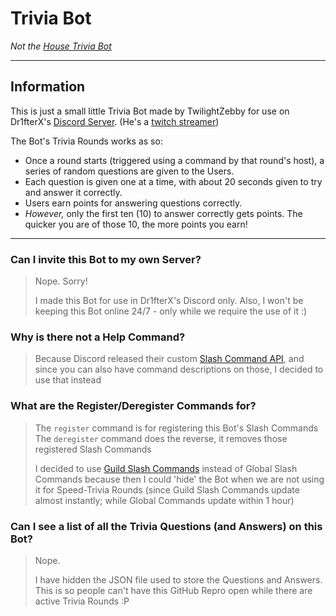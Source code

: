 # Trivia Bot
*Not the [House Trivia Bot](https://github.com/TwilightZebby/HouseTriviaBot)*

---

## Information

This is just a small little Trivia Bot made by TwilightZebby for use on Dr1fterX's [Discord Server](https://discord.gg/URH5E34FZf). (He's a [twitch streamer](https://twitch.tv/Dr1fterX))

The Bot's Trivia Rounds works as so:

* Once a round starts (triggered using a command by that round's host), a series of random questions are given to the Users.
* Each question is given one at a time, with about 20 seconds given to try and answer it correctly.
* Users earn points for answering questions correctly.
* *However,* only the first ten (10) to answer correctly gets points. The quicker you are of those 10, the more points you earn!

---

### Can I invite this Bot to my own Server?
> Nope. Sorry!
> 
> I made this Bot for use in Dr1fterX's Discord only. Also, I won't be keeping this Bot online 24/7 - only while we require the use of it :)


### Why is there not a Help Command?
> Because Discord released their custom [Slash Command API](https://discord.com/developers/docs/interactions/slash-commands), and since you can also have command descriptions on those, I decided to use that instead


### What are the Register/Deregister Commands for?
> The `register` command is for registering this Bot's Slash Commands
> The `deregister` command does the reverse, it removes those registered Slash Commands
>
> I decided to use [Guild Slash Commands](https://discord.com/developers/docs/interactions/slash-commands#registering-a-command) instead of Global Slash Commands because then I could 'hide' the Bot when we are not using it for Speed-Trivia Rounds (since Guild Slash Commands update almost instantly; while Global Commands update within 1 hour)


### Can I see a list of all the Trivia Questions (and Answers) on this Bot?
> Nope.
> 
> I have hidden the JSON file used to store the Questions and Answers. This is so people can't have this GitHub Repro open while there are active Trivia Rounds :P
